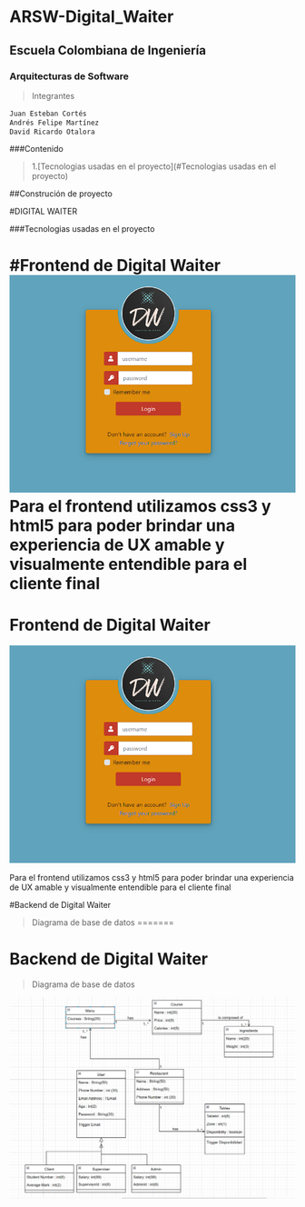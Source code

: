 # ARSW-Digital_Waiter
## Escuela Colombiana de Ingeniería

### Arquitecturas de Software


>Integrantes
```
Juan Esteban Cortés
Andrés Felipe Martínez
David Ricardo Otalora 

```
###Contenido

>1.[Tecnologias usadas en el proyecto](#Tecnologias usadas en el proyecto)


##Construción de proyecto 

#DIGITAL WAITER

###Tecnologias usadas en el proyecto










#Frontend de Digital Waiter
![](image/Front.png)
Para el frontend utilizamos css3 y html5 para poder brindar una experiencia de UX 
amable y visualmente entendible para el cliente final 
=======
# Frontend de Digital Waiter

![](image/Front.png)

Para el frontend utilizamos css3 y html5 para poder brindar una experiencia de UX
amable y visualmente entendible para el cliente final







#Backend de Digital Waiter

>Diagrama de base de datos 
=======
# Backend de Digital Waiter

>Diagrama de base de datos

![](image/Basededatos.png)
